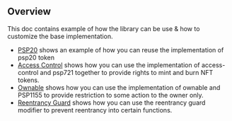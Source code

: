 ## Overview
This doc contains example of how the library can be use & how to customize the base implementation.
* [PSP20](psp20.md) shows an example of how you can reuse the implementation of psp20 token
* [Access Control](access-control.md) shows how you can use the implementation of access-control and
  psp721 together to provide rights to mint and burn NFT tokens.
* [Ownable](ownable.md) shows how you can use the implementation of ownable and
  PSP1155 to provide restriction to some action to the owner only.
* [Reentrancy Guard](reentrancy-guard.md) shows how you can use the reentrancy guard 
  modifier to prevent reentrancy into certain functions.